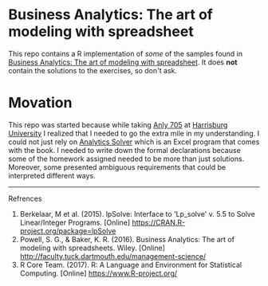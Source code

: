 # Business Analytics: The art of modeling with spreadsheet

This repo contains a R implementation of _some_ of the samples found in [Business Analytics: The art of modeling with spreadsheet][book]. It does __not__ contain the solutions to the exercises, so don't ask.

# Movation

This repo was started because while taking [Anly 705][anly705] at [Harrisburg University][hu] I realized that I needed to go the extra mile in my understanding. I could not just rely on [Analytics Solver][solver] which is an Excel program that comes with the book. I needed to write down the formal declarations because some of the homework assigned needed to be more than just solutions. Moreover, some presented ambiguous requirements that could be interpreted different ways.


---------

Refrences

1. Berkelaar, M et al. (2015). lpSolve: Interface to 'Lp_solve' v. 5.5 to Solve Linear/Integer Programs. [Online] https://CRAN.R-project.org/package=lpSolve 
2. Powell, S. G., & Baker, K. R. (2016). Business Analytics: The art of modeling with spreadsheets. Wiley. [Online] http://faculty.tuck.dartmouth.edu/management-science/
3. R Core Team. (2017). R: A Language and Environment for Statistical Computing. [Online] https://www.R-project.org/

[anly705]: http://harrisburgu.edu/andp-program-main/andp-core-req/
[book]: http://faculty.tuck.dartmouth.edu/management-science/
[hu]: http://harrisburgu.edu/
[solver]: https://analyticsolver.com/Account/Student